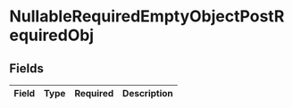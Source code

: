 # NullableRequiredEmptyObjectPostRequiredObj


## Fields

| Field       | Type        | Required    | Description |
| ----------- | ----------- | ----------- | ----------- |